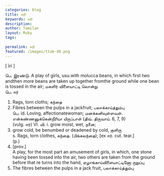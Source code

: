 ```yaml
---
categories: blog
title: ஈரி
keywords: ஈரி
description: 
author: Tamilan
layout: Ruby
tags: 
 
permalink: ஈரி
featured: /images/ttak-48.png
---
```

  
[ īri ]  
  
பெ. இரண்டு. A play of girls, usu.with molucca beans, in which first two andthen more beans are taken up together fromthe ground while one bean is tossed in the air; மகளிர் விளையாட்டி லொன்று  
பெ. ஈர்  
1. Rags, torn cloths; கந்தை  
2. Fibres between the pulps in a jackfruit; பலாக்காய்த்தும்பு  
பெ. id. Loving, affectionatewoman; மனக்கனிவுள்ளவள். என்கண்ணனுக்கென்றீரியா யிருப்பாள் (திவ். திருவாய். 6, 7, 9)  
(vulg. ஈர்) VI. வி. i. grow moist, wet, நனை;  
2. grow cold, be benumbed or deadened by cold, குளிரு  
s. Rags, torn clothes, கந்தை. (பிங்கலந்தை); [ex ஈர். cut. tear.]  
(p.)  
2. [prov.]  
A play, for the most part an amusement of girls, in which, one stone having been tossed into the air, two others are taken from the ground before that re turns into the hand, ஏழாங்காய்விளையாட்டினோ ருறுப்பு  
3. The fibres between the pulps in a jack fruit, பலாக்காய்த்தும்பு